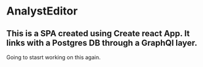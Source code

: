 # AnalystEditor
## This is a SPA created using Create react App. It links with a Postgres DB through a GraphQl layer. 

Going to stasrt working on this again.
